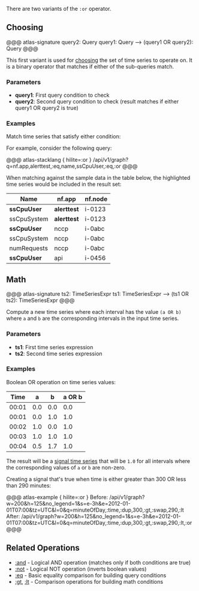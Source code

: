 
There are two variants of the `:or` operator.

## Choosing

@@@ atlas-signature
query2: Query
query1: Query
-->
(query1 OR query2): Query
@@@

This first variant is used for [choosing](../tutorial.md#choosing) the set of time series to
operate on. It is a binary operator that matches if either of the sub-queries match.

### Parameters

* **query1**: First query condition to check
* **query2**: Second query condition to check (result matches if either query1 OR query2 is true)

### Examples

Match time series that satisfy either condition:

For example, consider the following query:

@@@ atlas-stacklang { hilite=:or }
/api/v1/graph?q=nf.app,alerttest,:eq,name,ssCpuUser,:eq,:or
@@@

When matching against the sample data in the table below, the highlighted time series would be
included in the result set:

<table>
  <thead>
  <th>Name</th><th>nf.app</th><th>nf.node</th>
  </thead>
  <tbody>
  <tr class="atlas-hilite">
    <td><strong>ssCpuUser</strong></td>
    <td><strong>alerttest</strong></td>
    <td>i-0123</td>
  </tr><tr class="atlas-hilite">
    <td>ssCpuSystem</td>
    <td><strong>alerttest</strong></td>
    <td>i-0123</td>
  </tr><tr class="atlas-hilite">
    <td><strong>ssCpuUser</strong></td>
    <td>nccp</td>
    <td>i-0abc</td>
  </tr><tr>
    <td>ssCpuSystem</td>
    <td>nccp</td>
    <td>i-0abc</td>
  </tr><tr>
    <td>numRequests</td>
    <td>nccp</td>
    <td>i-0abc</td>
  </tr><tr class="atlas-hilite">
    <td><strong>ssCpuUser</strong></td>
    <td>api</td>
    <td>i-0456</td>
  </tr>
  </tbody>
</table>

## Math

@@@ atlas-signature
ts2: TimeSeriesExpr
ts1: TimeSeriesExpr
-->
(ts1 OR ts2): TimeSeriesExpr
@@@

Compute a new time series where each interval has the value `(a OR b)` where `a`
and `b` are the corresponding intervals in the input time series.

### Parameters

* **ts1**: First time series expression
* **ts2**: Second time series expression

### Examples

Boolean OR operation on time series values:

| **Time** | **a** | **b** | **a OR b** |
|----------|-------|-------|-------------|
|  00:01   | 0.0   |  0.0  |  0.0        |
|  00:01   | 0.0   |  1.0  |  1.0        |
|  00:02   | 1.0   |  0.0  |  1.0        |
|  00:03   | 1.0   |  1.0  |  1.0        |
|  00:04   | 0.5   |  1.7  |  1.0        |

The result will be a [signal time series](../alerting-expressions.md#signal-line) that will
be `1.0` for all intervals where the corresponding values of `a` or `b` are non-zero.

Creating a signal that's true when time is either greater than 300 OR less than 290 minutes:

@@@ atlas-example { hilite=:or }
Before: /api/v1/graph?w=200&h=125&no_legend=1&s=e-3h&e=2012-01-01T07:00&tz=UTC&l=0&q=minuteOfDay,:time,:dup,300,:gt,:swap,290,:lt
After: /api/v1/graph?w=200&h=125&no_legend=1&s=e-3h&e=2012-01-01T07:00&tz=UTC&l=0&q=minuteOfDay,:time,:dup,300,:gt,:swap,290,:lt,:or
@@@

## Related Operations

* [:and](and.md) - Logical AND operation (matches only if both conditions are true)
* [:not](not.md) - Logical NOT operation (inverts boolean values)
* [:eq](eq.md) - Basic equality comparison for building query conditions
* [:gt](gt.md), [:lt](lt.md) - Comparison operations for building math conditions
